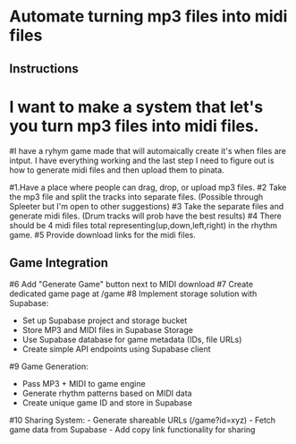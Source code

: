 # Automate turning mp3 files into midi files

## Instructions

# I want to make a system that let's you turn mp3 files into midi files. 

#I have a ryhym game made that will automaically create it's when files are intput. I have everything working and the last step I need to figure out is how to generate midi files and then upload them to pinata. 

#1.Have a place where people can drag, drop, or upload mp3 files.
#2 Take the mp3 file and split the tracks into separate files. (Possible through Spleeter but I'm open to other suggestions)
#3 Take the separate files and generate midi files. (Drum tracks will prob have the best results)
#4 There should be 4 midi files total representing(up,down,left,right) in the rhythm game. 
#5 Provide download links for the midi files.

## Game Integration

#6 Add "Generate Game" button next to MIDI download
#7 Create dedicated game page at /game
#8 Implement storage solution with Supabase:
   - Set up Supabase project and storage bucket
   - Store MP3 and MIDI files in Supabase Storage
   - Use Supabase database for game metadata (IDs, file URLs)
   - Create simple API endpoints using Supabase client

#9 Game Generation:
   - Pass MP3 + MIDI to game engine
   - Generate rhythm patterns based on MIDI data
   - Create unique game ID and store in Supabase

#10 Sharing System:
    - Generate shareable URLs (/game?id=xyz)
    - Fetch game data from Supabase
    - Add copy link functionality for sharing 